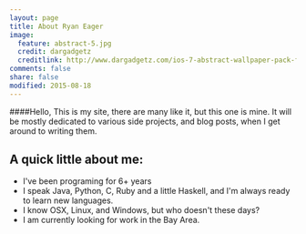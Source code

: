 ```yaml
---
layout: page
title: About Ryan Eager
image:
  feature: abstract-5.jpg
  credit: dargadgetz
  creditlink: http://www.dargadgetz.com/ios-7-abstract-wallpaper-pack-for-iphone-5-and-ipod-touch-retina/
comments: false
share: false
modified: 2015-08-18
---
```

####Hello,
This is my site, there are many like it, but this one is mine. It will be mostly dedicated to various side projects, and blog posts, when I get around to writing them. 

## A quick little about me:

 * I've been programing for 6+ years
 * I speak Java, Python, C, Ruby and a little Haskell,
   and I'm always ready to learn new languages. 
 * I know OSX, Linux, and Windows, but who doesn't these days?
 * I am currently looking for work in the Bay Area.

